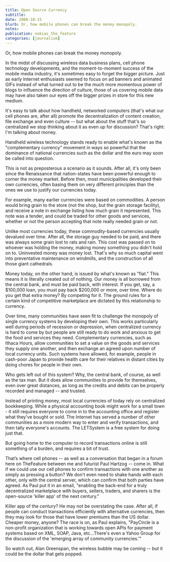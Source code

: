 ```yaml
---
title: Open Source Currency
subtitle: 
date: 2008-10-15
blurb: Or, how mobile phones can break the money monopoly.
notes: 
publication: nokias_the_feature
categories: [journalism]
---
```


Or, how mobile phones can break the money monopoly.

  
In the midst of discussing wireless data business plans, cell phone technology developments, and the moment-to-moment success of the mobile media industry, it's sometimes easy to forget the bigger picture. Just as early Internet enthusiasts seemed to focus on ad banners and animated GIFs instead of what turned out to be the much more momentous power of blogs to influence the direction of culture, those of us covering mobile data may have also taken our eyes off the bigger prizes in store for this new medium.

It's easy to talk about how handheld, networked computers (that's what our cell phones are, after all) promote the decentralization of content creation, file exchange and even culture -- but what about the stuff that's so centralized we stop thinking about it as even up for discussion? That's right: I'm talking about money.

Handheld wireless technology stands ready to enable what's known as the "complementary currency" movement in ways so powerful that the dominance of national currencies such as the dollar and the euro may soon be called into question.

This is not as preposterous a scenario as it sounds. After all, it's only been since the Renaissance that nation-states have been powerful enough to corner the money market. Before then, most municipalities developed their own currencies, often basing them on very different principles than the ones we use to justify our currencies today.

For example, many earlier currencies were based on commodities. A person would bring grain to the store (not the shop, but the grain storage facility), and receive a note in exchange listing how much grain it represented. This note was a tender, and could be traded for other goods and services, whether or not the person accepting that note really needed grain or not.

Unlike most currencies today, these commodity-based currencies usually devalued over time. After all, the storage guy needed to be paid, and there was always some grain lost to rats and rain. This cost was passed on to whoever was holding the money, making money something you didn't hold on to. Uninvested money was money lost. That's why so much capital went into preventative maintenance on windmills, and the construction of all those giant cathedrals.

Money today, on the other hand, is issued by what's known as "fiat." This means it is literally created out of nothing. Our money is all borrowed from the central bank, and must be paid back, with interest. If you get, say, a $100,000 loan, you must pay back $200,000 or more, over time. Where do you get that extra money? By competing for it. The ground rules for a certain kind of competitive marketplace are dictated by this relationship to currency.

Over time, many communities have seen fit to challenge the monopoly of single currency systems by developing their own. This works particularly well during periods of recession or depression, when centralized currency is hard to come by but people are still ready to do work and anxious to get the food and services they need. Complementary currencies, such as Ithaca Hours, allow communities to set a value on the goods and services they supply one another, and then exchange an agreed upon number of local currency units. Such systems have allowed, for example, people in cash-poor Japan to provide health care for their relatives in distant cities by doing chores for people in their own.

Who gets left out of this system? Why, the central bank, of course, as well as the tax man. But it does allow communities to provide for themselves, even over great distances, as long as the credits and debits can be properly recorded and managed -- and trusted.

Instead of printing money, most local currencies of today rely on centralized bookkeeping. While a physical accounting book might work for a small town - it still requires everyone to come in to the accounting office and register what they've bought or sold. The Internet has served a number of other communities as a more modern way to enter and verify transactions, and then tally everyone's accounts. The LETSystem is a free system for doing just that.

But going home to the computer to record transactions online is still something of a burden, and requires a bit of trust.

That’s where cell phones -- as well as a conversation that began in a forum here on TheFeature between me and futurist Paul Hartzog -- come in. What if we could use our cell phones to confirm transactions with one another as simply as pressing a button? We don't even need to shake hands with each other, only with the central server, which can confirm that both parties have agreed. As Paul put it in an email, "enabling the back-end for a truly decentralized marketplace with buyers, sellers, traders, and sharers is the open-source 'killer app' of the next century."

Killer app of the century? He may not be overstating the case. After all, if people can conduct transactions efficiently with alternative currencies, then they may look for those that have lower premiums than the US dollar. Cheaper money, anyone? The race is on, as Paul explains, "PayCircle is a non-profit organization that is working towards open APIs for payment systems based on XML, SOAP, Java, etc...There's even a Yahoo Group for the discussion of the 'emerging array of community currencies.'"

So watch out, Alan Greenspan, the wireless bubble may be coming -- but it could be the dollar that gets popped.
